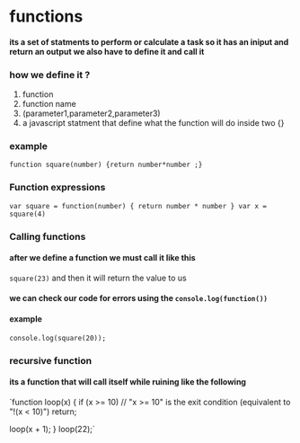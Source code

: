 # functions 
#### its a set of statments to perform or calculate a task so it has an iniput and return an output we also have to define it and call it 

### how we define it ? 
1. function 
2. function name 
3. (parameter1,parameter2,parameter3)
4. a javascript statment that define what the function will do inside two {}

### example
`function square(number)
{return number*number ;}`


### Function expressions
`var square = function(number) { return number * number }
var x = square(4)`


### Calling functions
#### after we define a function we must call it like this 
`square(23)`
and then it will return the value to us 


#### we can check our code for errors using the `console.log(function())`

#### example 
`console.log(square(20));`

### recursive function 

#### its a function that will call itself while ruining like the following 
`function loop(x) {
  if (x >= 10) // "x >= 10" is the exit condition (equivalent to "!(x < 10)")
    return;
  
  loop(x + 1); 
}
loop(22);`